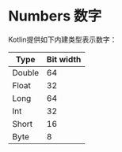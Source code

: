 # Numbers 数字

Kotlin提供如下内建类型表示数字：  

| Type | Bit width |
| -- | -- |
| Double | 64 |
| Float | 32 |
| Long | 64 |
| Int | 32 |
| Short | 16 |
| Byte | 8 |